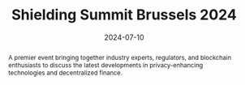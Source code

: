 ---
title: "Shielding Summit Brussels 2024"

event: Shielding Summit Brussels 2024
event_url: https://x.com/ShieldingSummit

location: "Shielding Summit Brussels"
<!-- address:
  street: 415 Main St
  city: Cambridge
  region: MA
  postcode: '02142'
  country: United States -->

summary: A premier event bringing together industry experts, regulators, and blockchain enthusiasts to discuss the latest developments in privacy-enhancing technologies and decentralized finance.
 

abstract:  A premier event bringing together industry experts, regulators, and blockchain enthusiasts to discuss the latest developments in privacy-enhancing technologies and decentralized finance.


# Talk start and end times.
#   End time can optionally be hidden by prefixing the line with `#`.
date: "2024-07-10"
#date_end: "2030-06-01T15:00:00Z"
all_day: false

# Schedule page publish date (NOT talk date).
publishDate: "2017-01-01T00:00:00Z"

authors: []
tags: []

# Is this a featured talk? (true/false)
featured: true

image:
  caption: ''
  focal_point: Right

links:
url_code: ""
url_pdf: ""
url_slides: ""
url_video: "https://www.youtube.com/watch?v=xO1Hyu41VXM&list=PLnCkG9HEAaFmMt3VAp1IEkStUajNB3eoo&index=4"
url_embed: ""

# Markdown Slides (optional).
#   Associate this talk with Markdown slides.
#   Simply enter your slide deck's filename without extension.
#   E.g. `slides = "example-slides"` references `content/slides/example-slides.md`.
#   Otherwise, set `slides = ""`.
# slides: example

# Projects (optional).
#   Associate this post with one or more of your projects.
#   Simply enter your project's folder or file name without extension.
#   E.g. `projects = ["internal-project"]` references `content/project/deep-learning/index.md`.
#   Otherwise, set `projects = []`.
#projects:
#- internal-project
---